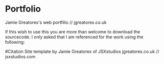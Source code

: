 # Portfolio
Jamie Greatorex's web portfilio // jgreatorex.co.uk

If this wish to use this you are more than welcome to download the sourcecode. I only asked that I am referenced for the work using the following:

#Citation
Site template by Jamie Greatorex of JSXstudios
jgreatorex.co.uk // jsxstudios.com
